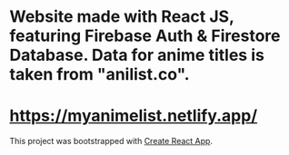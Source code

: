 # Website made with React JS, featuring Firebase Auth & Firestore Database. Data for anime titles is taken from "anilist.co".
# https://myanimelist.netlify.app/

This project was bootstrapped with [Create React App](https://github.com/facebook/create-react-app).
